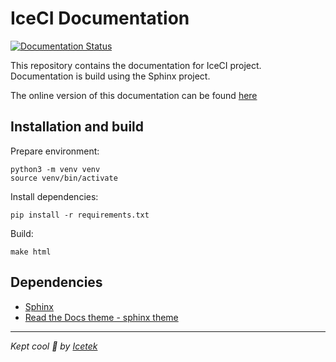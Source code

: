 # IceCI Documentation
[![Documentation Status](https://readthedocs.org/projects/iceci/badge/?version=latest)](https://iceci.readthedocs.io/en/latest/?badge=latest) 

This repository contains the documentation for IceCI project. Documentation is build using the Sphinx project.

The online version of this documentation can be found [here](https://docs.iceci.io/)

## Installation and build

Prepare environment:

```shell script
python3 -m venv venv
source venv/bin/activate
```

Install dependencies:

```shell script
pip install -r requirements.txt
```

Build:

```shell script
make html
```

## Dependencies

 - [Sphinx](https://www.sphinx-doc.org/) 
 - [Read the Docs theme - sphinx theme](https://sphinx-rtd-theme.readthedocs.io/en/stable/)


---

_Kept cool &#x1f9ca; by [Icetek](https://icetek.io/)_
